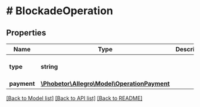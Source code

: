 # # BlockadeOperation

## Properties

Name | Type | Description | Notes
------------ | ------------- | ------------- | -------------
**type** | **string** |  | [optional] [default to 'BLOCKADE']
**payment** | [**\Phobetor\Allegro\Model\OperationPayment**](OperationPayment.md) |  |

[[Back to Model list]](../../README.md#models) [[Back to API list]](../../README.md#endpoints) [[Back to README]](../../README.md)
